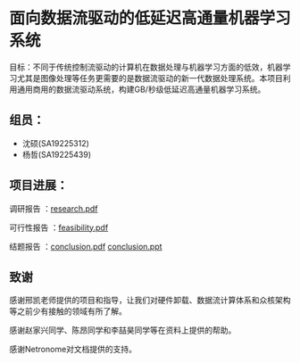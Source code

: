 # 面向数据流驱动的低延迟高通量机器学习系统

目标：不同于传统控制流驱动的计算机在数据处理与机器学习方面的低效，机器学习尤其是图像处理等任务更需要的是数据流驱动的新一代数据处理系统。本项目利用通用商用的数据流驱动系统，构建GB/秒级低延迟高通量机器学习系统。

## 组员：

- 沈硕(SA19225312)
- 杨哲(SA19225439)

## 项目进展：

调研报告    	：[research.pdf](docs/research.pdf)

可行性报告	：[feasibility.pdf](docs/feasibility.pdf)

结题报告    	：[conclusion.pdf](docs/conclusion.pdf)
					  	 [conclusion.ppt](docs/conclusion.pptx)


## 致谢

感谢邢凯老师提供的项目和指导，让我们对硬件卸载、数据流计算体系和众核架构等之前少有接触的领域有所了解。

感谢赵家兴同学、陈昂同学和李喆昊同学等在资料上提供的帮助。

感谢Netronome对文档提供的支持。

